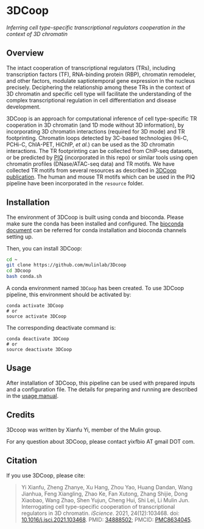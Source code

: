 # 3DCoop

*Inferring cell type-specific transcriptional regulators cooperation in the context of 3D chromatin*

## Overview

The intact cooperation of transcriptional regulators (TRs), including transcription factors (TF), RNA-binding protein (RBP), chromatin remodeler, and other factors, modulate saptiotemporal gene expression in the nucleus precisely. Deciphering the relationship among these TRs in the context of 3D chromatin and specific cell type will facilitate the understanding of the complex transcriptional regulation in cell differentiation and disease development.

3DCoop is an approach for computational inference of cell type-specific TR cooperation in 3D chromatin (and 1D mode without 3D information), by incorporating 3D chromatin interactions (required for 3D mode) and TR footprinting. Chromatin loops detected by 3C-based technologies (Hi-C, PCHi-C, ChIA-PET, HiChIP, *et al.*) can be used as the 3D chromatin interactions. The TR footprinting can be collected from ChIP-seq datasets, or be predicted by [PIQ](http://piq.csail.mit.edu) (incorporated in this repo) or similar tools using open chromatin profiles (DNase/ATAC-seq data) and TR motifs. We have collected TR motifs from several resources as described in [3DCoop publication](#Citation). The human and mouse TR motifs which can be used in the PIQ pipeline have been incorporated in the `resource` folder.

## Installation

The environment of 3DCoop is built using conda and bioconda. Please make sure the conda has been installed and configured. The [bioconda document](https://bioconda.github.io/user/install.html) can be referred for conda installation and bioconda channels setting up.

Then, you can install 3DCoop:

```bash
cd ~
git clone https://github.com/mulinlab/3Dcoop
cd 3Dcoop
bash conda.sh
```

A conda environment named `3DCoop` has been created. To use 3DCoop pipeline, this environment should be activated by:

```shell
conda activate 3DCoop
# or
source activate 3DCoop
```

The corresponding deactivate command is:

```shell
conda deactivate 3DCoop
# or
source deactivate 3DCoop
```

## Usage

After installation of 3DCoop, this pipeline can be used with prepared inputs and a configuration file. The details for preparing and running are described in the [usage manual](./usage.md).

## Credits
3Dcoop was written by Xianfu Yi, member of the Mulin group.

For any question about 3DCoop, please contact yixfbio AT gmail DOT com.

## Citation

If you use 3DCoop, please cite:

> Yi Xianfu, Zheng Zhanye, Xu Hang, Zhou Yao, Huang Dandan, Wang Jianhua, Feng Xiangling, Zhao Ke, Fan Xutong, Zhang Shijie, Dong Xiaobao, Wang Zhao, Shen Yujun, Cheng Hui, Shi Lei, Li Mulin Jun. Interrogating cell type-specific cooperation of transcriptional regulators in 3D chromatin. *iScience*. 2021, 24(12):103468. doi: [10.1016/j.isci.2021.103468](https://www.sciencedirect.com/science/article/pii/S2589004221014395). PMID: [34888502](https://pubmed.ncbi.nlm.nih.gov/34888502/); PMCID: [PMC8634045](https://www.ncbi.nlm.nih.gov/labs/pmc/articles/PMC8634045/).

